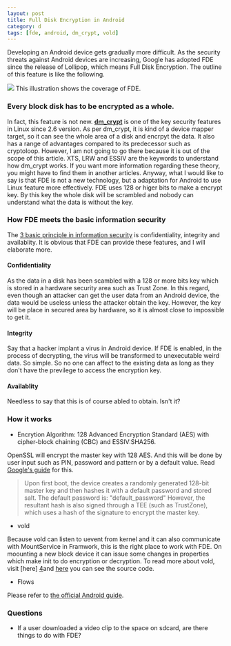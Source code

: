```yaml
---
layout: post
title: Full Disk Encryption in Android
category: d
tags: [fde, android, dm_crypt, vold]
---
```


Developing an Android device gets gradually more difficult. As the security threats against Android devices are increasing, Google has adopted FDE since the release of Lollipop, which means Full Disk Encryption. The outline of this feature is like the following.

<img class="post-img" src="http://techsolutionsmd.com/Security/images/FDE.png">
This illustration shows the coverage of FDE.

### Every block disk has to be encrypted as a whole.
In fact, this feature is not new. **[dm_crypt][1]** is one of the key security features in Linux since 2.6 version. As per dm_crypt, it is kind of a device mapper target, so it can see the whole area of a disk and encrpyt the data. It also has a range of advantages compared to its predecessor such as cryptoloop. However, I am not going to go there because it is out of the scope of this article. XTS, LRW and ESSIV are the keywords to understand how dm_crypt works. If you want more information regarding these theory, you might have to find them in another articles. Anyway, what I would like to say is that FDE is not a new technology, but a adaptation for Android to use Linux feature more effectively. FDE uses 128 or higer bits to make a encrypt key. By this key the whole disk will be scrambled and nobody can understand what the data is without the key.

### How FDE meets the basic information security
The [3 basic principle in information security][2] is confidentiality, integrity and availablity. It is obvious that FDE can provide these features, and I will elaborate more.

#### Confidentiality
As the data in a disk has been scambled with a 128 or more bits key which is stored in a hardware security area such as Trust Zone. In this regard, even though an attacker can get the user data from an Android device, the data would be useless unless the attacker obtain the key. However, the key will be place in secured area by hardware, so it is almost close to impossible to get it.

#### Integrity
Say that a hacker implant a virus in Android device. If FDE is enabled, in the process of decrypting, the virus will be transformed to unexecutable weird data. So simple. So no one can affect to the existing data as long as they don't have the previlege to access the encryption key.

#### Availablity
Needless to say that this is of course abled to obtain. Isn't it?

### How it works

 * Encrytion Algorithm: 128 Advanced Encryption Standard (AES) with cipher-block chaining (CBC) and ESSIV:SHA256.

OpenSSL will encrypt the master key with 128 AES. And this will be done by user input such as PIN, password and pattern or by a default value. Read [Google's guide][3] for this.

 > Upon first boot, the device creates a randomly generated 128-bit master key and then hashes it with a default password and stored salt. The default password is: "default_password" However, the resultant hash is also signed through a TEE (such as TrustZone), which uses a hash of the signature to encrypt the master key.


 * vold

Because vold can listen to uevent from kernel and it can also communicate with MountService in Framwork, this is the right place to work with FDE. On moounting a new block device it can issue some changes in properties which make init to do encryption or decryption. To read more about vold, visit [here] [4]and [here][5] you can see the source code.

 * Flows

Please refer to [the official Android guide][6].


### Questions

* If a user downloaded a video clip to the space on sdcard, are there things to do with FDE?

[1]: https://en.wikipedia.org/wiki/Dm-crypt
[2]: https://en.wikipedia.org/wiki/Information_security#Key_concepts
[3]: https://source.android.com/devices/tech/security/encryption/#how_android_encryption_works
[4]: http://www.slideshare.net/wiliwe/android-storage-vold
[5]: https://android.googlesource.com/platform/system/vold/
[6]: https://source.android.com/devices/tech/security/encryption/#flows